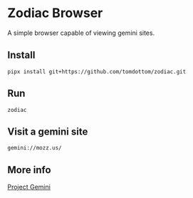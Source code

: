 # Zodiac Browser

A simple browser capable of viewing gemini sites.

## Install

    pipx install git+https://github.com/tomdottom/zodiac.git

## Run

    zodiac

## Visit a gemini site

    gemini://mozz.us/


## More info

[Project Gemini](https://gemini.circumlunar.space/)
